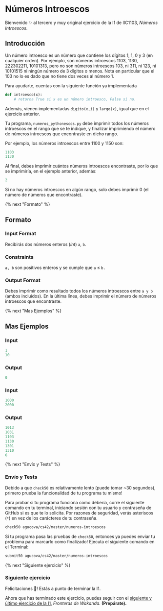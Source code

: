 # Números Introescos

Bienvenido ✨ al tercero y muy original ejercicio de la I1 de IIC1103, *Números Introescos*.

## Introducción

Un número introesco es un número que contiene los dígitos 1, 1, 0 y 3 (en cualquier orden). Por ejemplo, son números introescos 1103, 1130, 222302211, 10101313, pero no son números introescos 103, ni 311, ni 123, ni 10101515 ni ningún número de 3 dígitos o menos. Nota en particular que el 103 no lo es dado que no tiene dos veces al número 1.

Para ayudarte, cuentas con la siguiente función ya implementada

```python
def introesco(x):
    # retorna True si x es un número introesco, False si no.
```

Además, vienen implementadas `digito(x,i)` y `largo(x)`, igual que en el ejercicio anterior.

Tu programa, `numeros_pythonescos.py` debe imprimir todos los números introescos en el rango que se te indique, y finalizar imprimiendo el número de números introescos que encontraste en dicho rango.

Por ejemplo, los números introescos entre 1100 y 1150 son:

```python
1103
1130
```

Al final, debes imprimir cuántos números introescos encontraste, por lo que se imprimiría, en el ejemplo anterior, además:
```python
2
```

Si no hay números introescos en algún rango, solo debes imprimir 0 (el número de números que encontraste).

{% next "Formato" %}

## Formato

### Input Format

Recibirás dos números enteros (*int*) `a`, `b`.

### Constraints

`a, b` son positivos enteros y se cumple que `a` ≤ `b.`

### Output Format

Debes imprimir como resultado todos los números introescos entre `a y b` (ambos incluidos). En la última línea, debes imprimir el número de números introescos que encontraste.

{% next "Mas Ejemplos" %}

## Mas Ejemplos

### Input

```python
1
10
```
### Output

```python
0
```
### Input

```python
1000
2000
```

### Output

```python
1013
1031
1103
1130
1301
1310
6
```

{% next "Envío y Tests" %}

### Envío y Tests

Debido a que `check50` es relativamente lento (puede tomar ~30 segundos), primero prueba la funcionalidad de tu programa tu mismo!

Para probar si tu programa funciona como debería, corre el siguiente comando en tu terminal, iniciando sesión con tu usuario y contraseña de GitHub si es que te lo solicita. Por razones de seguridad, verás asteriscos (`*`) en vez de los carácteres de tu contraseña.

```bash
check50 agucova/cs42/master/numeros-introescos
```

Si tu programa pasa las pruebas de `check50`, entonces ya puedes enviar tu problema para marcarlo como finalizado! Ejecuta el siguiente comando en el Terminal:

```bash
submit50 agucova/cs42/master/numeros-introescos
```

{% next "Siguiente ejercicio" %}

### Siguiente ejercicio

Felicitaciones 🎉! Estás a punto de terminar la I1.

Ahora que has terminado este ejercicio, puedes seguir con el [siguiente y último ejercicio de la I1](https://lab.cs50.io/agucova/labs-cs42/master/fronteras-de-wakanda/), *Fronteras de Wakanda*. **(Prepárate).**